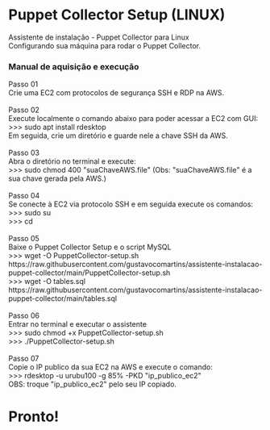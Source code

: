 # Puppet Collector Setup (LINUX)
Assistente de instalação - Puppet Collector para Linux<br>
Configurando sua máquina para rodar o Puppet Collector.

<h3>Manual de aquisição e execução</h3>
Passo 01<br>
Crie uma EC2 com protocolos de segurança SSH e RDP na AWS.<br><br>
Passo 02<br>
Execute localmente o comando abaixo para poder acessar a EC2 com GUI:<br>
>>> sudo apt install rdesktop<br>
Em seguida, crie um diretório e guarde nele a chave SSH da AWS.<br><br>
Passo 03<br>
Abra o diretório no terminal e execute:<br>
>>> sudo chmod 400 "suaChaveAWS.file" (Obs: "suaChaveAWS.file" é a sua chave gerada pela AWS.)<br><br>
Passo 04<br>
Se conecte à EC2 via protocolo SSH e em seguida execute os comandos:<br>
>>> sudo su<br>
>>> cd<br><br>
Passo 05<br>
Baixe o Puppet Collector Setup e o script MySQL<br>
>>> wget -O PuppetCollector-setup.sh https://raw.githubusercontent.com/gustavocomartins/assistente-instalacao-puppet-collector/main/PuppetCollector-setup.sh<br>
>>> wget -O tables.sql https://raw.githubusercontent.com/gustavocomartins/assistente-instalacao-puppet-collector/main/tables.sql<br><br>
Passo 06<br>
Entrar no terminal e executar o assistente<br>
>>> sudo chmod +x PuppetCollector-setup.sh <br>
>>> ./PuppetCollector-setup.sh <br><br>
Passo 07<br>
Copie o IP publico da sua EC2 na AWS e execute o comando:<br>
>>> rdesktop -u urubu100 -g 85% -PKD "ip_publico_ec2"<br>
OBS: troque "ip_publico_ec2" pelo seu IP copiado.

<h1>Pronto!</h1>
